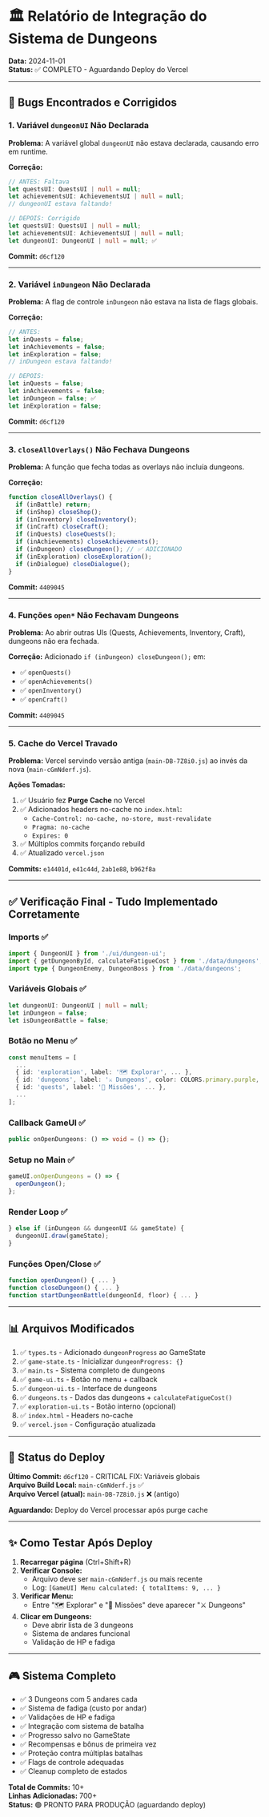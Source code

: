 # 🏛️ Relatório de Integração do Sistema de Dungeons

**Data:** 2024-11-01  
**Status:** ✅ COMPLETO - Aguardando Deploy do Vercel

---

## 🐛 Bugs Encontrados e Corrigidos

### 1. **Variável `dungeonUI` Não Declarada**
**Problema:** A variável global `dungeonUI` não estava declarada, causando erro em runtime.

**Correção:**
```typescript
// ANTES: Faltava
let questsUI: QuestsUI | null = null;
let achievementsUI: AchievementsUI | null = null;
// dungeonUI estava faltando!

// DEPOIS: Corrigido
let questsUI: QuestsUI | null = null;
let achievementsUI: AchievementsUI | null = null;
let dungeonUI: DungeonUI | null = null; ✅
```

**Commit:** `d6cf120`

---

### 2. **Variável `inDungeon` Não Declarada**
**Problema:** A flag de controle `inDungeon` não estava na lista de flags globais.

**Correção:**
```typescript
// ANTES:
let inQuests = false;
let inAchievements = false;
let inExploration = false;
// inDungeon estava faltando!

// DEPOIS:
let inQuests = false;
let inAchievements = false;
let inDungeon = false; ✅
let inExploration = false;
```

**Commit:** `d6cf120`

---

### 3. **`closeAllOverlays()` Não Fechava Dungeons**
**Problema:** A função que fecha todas as overlays não incluía dungeons.

**Correção:**
```typescript
function closeAllOverlays() {
  if (inBattle) return;
  if (inShop) closeShop();
  if (inInventory) closeInventory();
  if (inCraft) closeCraft();
  if (inQuests) closeQuests();
  if (inAchievements) closeAchievements();
  if (inDungeon) closeDungeon(); // ✅ ADICIONADO
  if (inExploration) closeExploration();
  if (inDialogue) closeDialogue();
}
```

**Commit:** `4409045`

---

### 4. **Funções `open*` Não Fechavam Dungeons**
**Problema:** Ao abrir outras UIs (Quests, Achievements, Inventory, Craft), dungeons não era fechada.

**Correção:** Adicionado `if (inDungeon) closeDungeon();` em:
- ✅ `openQuests()`
- ✅ `openAchievements()`
- ✅ `openInventory()`
- ✅ `openCraft()`

**Commit:** `4409045`

---

### 5. **Cache do Vercel Travado**
**Problema:** Vercel servindo versão antiga (`main-DB-7Z8i0.js`) ao invés da nova (`main-cGmNderf.js`).

**Ações Tomadas:**
1. ✅ Usuário fez **Purge Cache** no Vercel
2. ✅ Adicionados headers no-cache no `index.html`:
   - `Cache-Control: no-cache, no-store, must-revalidate`
   - `Pragma: no-cache`
   - `Expires: 0`
3. ✅ Múltiplos commits forçando rebuild
4. ✅ Atualizado `vercel.json`

**Commits:** `e14401d`, `e41c44d`, `2ab1e88`, `b962f8a`

---

## ✅ Verificação Final - Tudo Implementado Corretamente

### Imports ✅
```typescript
import { DungeonUI } from './ui/dungeon-ui';
import { getDungeonById, calculateFatigueCost } from './data/dungeons';
import type { DungeonEnemy, DungeonBoss } from './data/dungeons';
```

### Variáveis Globais ✅
```typescript
let dungeonUI: DungeonUI | null = null;
let inDungeon = false;
let isDungeonBattle = false;
```

### Botão no Menu ✅
```typescript
const menuItems = [
  ...
  { id: 'exploration', label: '🗺️ Explorar', ... },
  { id: 'dungeons', label: '⚔️ Dungeons', color: COLORS.primary.purple, action: () => this.onOpenDungeons() },
  { id: 'quests', label: '📜 Missões', ... },
  ...
];
```

### Callback GameUI ✅
```typescript
public onOpenDungeons: () => void = () => {};
```

### Setup no Main ✅
```typescript
gameUI.onOpenDungeons = () => {
  openDungeon();
};
```

### Render Loop ✅
```typescript
} else if (inDungeon && dungeonUI && gameState) {
  dungeonUI.draw(gameState);
}
```

### Funções Open/Close ✅
```typescript
function openDungeon() { ... }
function closeDungeon() { ... }
function startDungeonBattle(dungeonId, floor) { ... }
```

---

## 📊 Arquivos Modificados

1. ✅ `types.ts` - Adicionado `dungeonProgress` ao GameState
2. ✅ `game-state.ts` - Inicializar `dungeonProgress: {}`
3. ✅ `main.ts` - Sistema completo de dungeons
4. ✅ `game-ui.ts` - Botão no menu + callback
5. ✅ `dungeon-ui.ts` - Interface de dungeons
6. ✅ `dungeons.ts` - Dados das dungeons + `calculateFatigueCost()`
7. ✅ `exploration-ui.ts` - Botão interno (opcional)
8. ✅ `index.html` - Headers no-cache
9. ✅ `vercel.json` - Configuração atualizada

---

## 🚀 Status do Deploy

**Último Commit:** `d6cf120` - CRITICAL FIX: Variáveis globais  
**Arquivo Build Local:** `main-cGmNderf.js` ✅  
**Arquivo Vercel (atual):** `main-DB-7Z8i0.js` ❌ (antigo)

**Aguardando:** Deploy do Vercel processar após purge cache

---

## ✨ Como Testar Após Deploy

1. **Recarregar página** (Ctrl+Shift+R)
2. **Verificar Console:**
   - Arquivo deve ser `main-cGmNderf.js` ou mais recente
   - Log: `[GameUI] Menu calculated: { totalItems: 9, ... }`
3. **Verificar Menu:**
   - Entre "🗺️ Explorar" e "📜 Missões" deve aparecer "⚔️ Dungeons"
4. **Clicar em Dungeons:**
   - Deve abrir lista de 3 dungeons
   - Sistema de andares funcional
   - Validação de HP e fadiga

---

## 🎮 Sistema Completo

- ✅ 3 Dungeons com 5 andares cada
- ✅ Sistema de fadiga (custo por andar)
- ✅ Validações de HP e fadiga
- ✅ Integração com sistema de batalha
- ✅ Progresso salvo no GameState
- ✅ Recompensas e bônus de primeira vez
- ✅ Proteção contra múltiplas batalhas
- ✅ Flags de controle adequadas
- ✅ Cleanup completo de estados

**Total de Commits:** 10+  
**Linhas Adicionadas:** 700+  
**Status:** 🟢 PRONTO PARA PRODUÇÃO (aguardando deploy)

